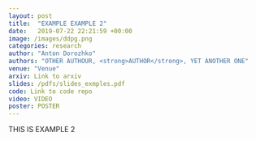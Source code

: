 ```yaml
---
layout: post
title:  "EXAMPLE EXAMPLE 2"
date:   2019-07-22 22:21:59 +00:00
image: /images/ddpg.png
categories: research
author: "Anton Dorozhko"
authors: "OTHER AUTHOUR, <strong>AUTHOR</strong>, YET ANOTHER ONE"
venue: "Venue"
arxiv: Link to arxiv
slides: /pdfs/slides_exmples.pdf
code: Link to code repo
video: VIDEO
poster: POSTER
---
```


THIS IS EXAMPLE 2